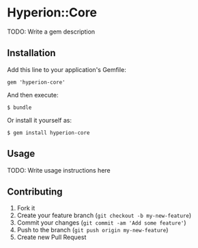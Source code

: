 # Hyperion::Core

TODO: Write a gem description

## Installation

Add this line to your application's Gemfile:

    gem 'hyperion-core'

And then execute:

    $ bundle

Or install it yourself as:

    $ gem install hyperion-core

## Usage

TODO: Write usage instructions here

## Contributing

1. Fork it
2. Create your feature branch (`git checkout -b my-new-feature`)
3. Commit your changes (`git commit -am 'Add some feature'`)
4. Push to the branch (`git push origin my-new-feature`)
5. Create new Pull Request
